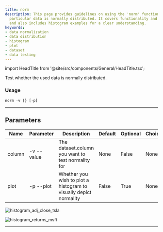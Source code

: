 ```yaml
---
title: norm
description: This page provides guidelines on using the 'norm' function to test whether
  particular data is normally distributed. It covers functionality and parameter description,
  and also includes histogram examples for a clear understanding.
keywords:
- data normalization
- data distribution
- histogram
- plot
- dataset
- data testing
---
```


import HeadTitle from '@site/src/components/General/HeadTitle.tsx';

<HeadTitle title="econometrics /norm - Reference | OpenBB Terminal Docs" />

Test whether the used data is normally distributed.

### Usage

```python wordwrap
norm -v {} [-p]
```

---

## Parameters

| Name | Parameter | Description | Default | Optional | Choices |
| ---- | --------- | ----------- | ------- | -------- | ------- |
| column | -v  --value | The dataset.column you want to test normality for | None | False | None |
| plot | -p  --plot | Whether you wish to plot a histogram to visually depict normality | False | True | None |

![histogram_adj_close_tsla](https://user-images.githubusercontent.com/46355364/155514663-90cb210a-002a-49fe-b7d3-29d9f2aeb5ac.png)

![histogram_returns_msft](https://user-images.githubusercontent.com/46355364/155514702-f46da473-b340-4d68-b31e-f96606c4ed00.png)

---

